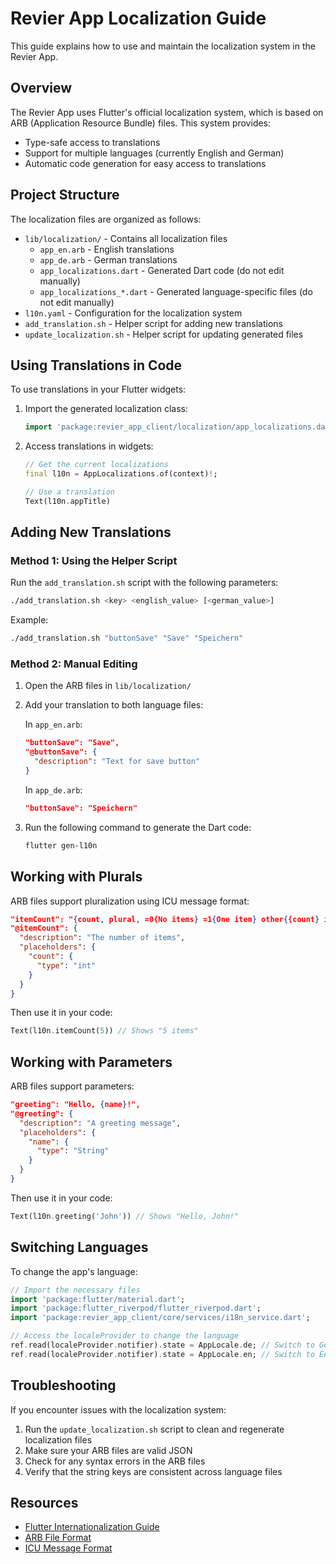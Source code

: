# Revier App Localization Guide

This guide explains how to use and maintain the localization system in the Revier App.

## Overview

The Revier App uses Flutter's official localization system, which is based on ARB (Application Resource Bundle) files. This system provides:

- Type-safe access to translations
- Support for multiple languages (currently English and German)
- Automatic code generation for easy access to translations

## Project Structure

The localization files are organized as follows:

- `lib/localization/` - Contains all localization files
  - `app_en.arb` - English translations
  - `app_de.arb` - German translations
  - `app_localizations.dart` - Generated Dart code (do not edit manually)
  - `app_localizations_*.dart` - Generated language-specific files (do not edit manually)
- `l10n.yaml` - Configuration for the localization system
- `add_translation.sh` - Helper script for adding new translations
- `update_localization.sh` - Helper script for updating generated files

## Using Translations in Code

To use translations in your Flutter widgets:

1. Import the generated localization class:
   ```dart
   import 'package:revier_app_client/localization/app_localizations.dart';
   ```

2. Access translations in widgets:
   ```dart
   // Get the current localizations
   final l10n = AppLocalizations.of(context)!;
   
   // Use a translation
   Text(l10n.appTitle)
   ```

## Adding New Translations

### Method 1: Using the Helper Script

Run the `add_translation.sh` script with the following parameters:
```bash
./add_translation.sh <key> <english_value> [<german_value>]
```

Example:
```bash
./add_translation.sh "buttonSave" "Save" "Speichern"
```

### Method 2: Manual Editing

1. Open the ARB files in `lib/localization/`
2. Add your translation to both language files:

   In `app_en.arb`:
   ```json
   "buttonSave": "Save",
   "@buttonSave": {
     "description": "Text for save button"
   }
   ```

   In `app_de.arb`:
   ```json
   "buttonSave": "Speichern"
   ```

3. Run the following command to generate the Dart code:
   ```bash
   flutter gen-l10n
   ```

## Working with Plurals

ARB files support pluralization using ICU message format:

```json
"itemCount": "{count, plural, =0{No items} =1{One item} other{{count} items}}",
"@itemCount": {
  "description": "The number of items",
  "placeholders": {
    "count": {
      "type": "int"
    }
  }
}
```

Then use it in your code:
```dart
Text(l10n.itemCount(5)) // Shows "5 items"
```

## Working with Parameters

ARB files support parameters:

```json
"greeting": "Hello, {name}!",
"@greeting": {
  "description": "A greeting message",
  "placeholders": {
    "name": {
      "type": "String"
    }
  }
}
```

Then use it in your code:
```dart
Text(l10n.greeting('John')) // Shows "Hello, John!"
```

## Switching Languages

To change the app's language:

```dart
// Import the necessary files
import 'package:flutter/material.dart';
import 'package:flutter_riverpod/flutter_riverpod.dart';
import 'package:revier_app_client/core/services/i18n_service.dart';

// Access the localeProvider to change the language
ref.read(localeProvider.notifier).state = AppLocale.de; // Switch to German
ref.read(localeProvider.notifier).state = AppLocale.en; // Switch to English
```

## Troubleshooting

If you encounter issues with the localization system:

1. Run the `update_localization.sh` script to clean and regenerate localization files
2. Make sure your ARB files are valid JSON
3. Check for any syntax errors in the ARB files
4. Verify that the string keys are consistent across language files

## Resources

- [Flutter Internationalization Guide](https://docs.flutter.dev/ui/accessibility-and-internationalization/internationalization)
- [ARB File Format](https://localizely.com/flutter-arb/)
- [ICU Message Format](https://unicode-org.github.io/icu/userguide/format_parse/messages/) 
